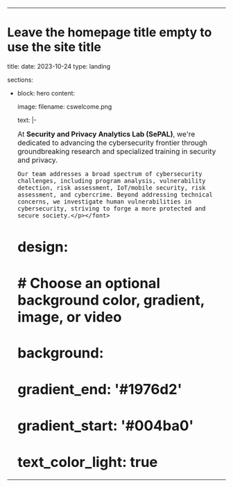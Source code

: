 ---

# Leave the homepage title empty to use the site title
title: 
date: 2023-10-24
type: landing

sections:
  - block: hero
    content:
     
      image:
        filename: cswelcome.png

        
      text: |-
        <font size="3.5"> <p align="left">
        At **Security and Privacy Analytics Lab (SePAL)**, we're dedicated to advancing the cybersecurity frontier through groundbreaking research and specialized training in security and privacy. 

        Our team addresses a broad spectrum of cybersecurity challenges, including program analysis, vulnerability detection, risk assessment, IoT/mobile security, risk assessment, and cybercrime. Beyond addressing technical concerns, we investigate human vulnerabilities in cybersecurity, striving to forge a more protected and secure society.</p></font>

    # design:
    #   # Choose an optional background color, gradient, image, or video
    #   background:
    #     gradient_end: '#1976d2'
    #     gradient_start: '#004ba0'
    #     text_color_light: true
     
---